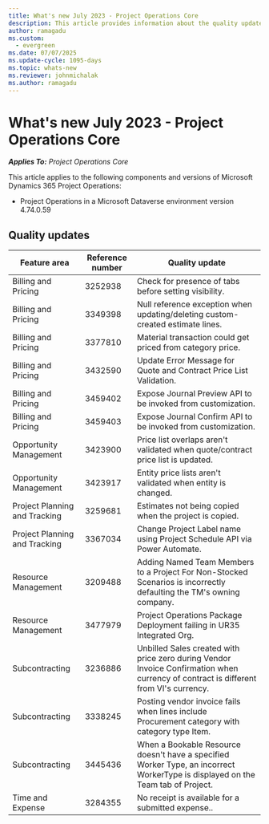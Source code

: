 ```yaml
---
title: What's new July 2023 - Project Operations Core
description: This article provides information about the quality updates that are available in the July 2023 release of Microsoft Dynamics 365 Project Operations Core.
author: ramagadu
ms.custom:
  - evergreen
ms.date: 07/07/2025
ms.update-cycle: 1095-days
ms.topic: whats-new
ms.reviewer: johnmichalak 
ms.author: ramagadu
---
```


# What's new July 2023 - Project Operations Core

_**Applies To:** Project Operations Core_

This article applies to the following components and versions of Microsoft Dynamics 365 Project Operations:

- Project Operations in a Microsoft Dataverse environment version 4.74.0.59

## Quality updates

| Feature area | Reference number | Quality update |
| --- | --- | --- |
|Billing and Pricing|3252938|Check for presence of tabs before setting visibility.|
|Billing and Pricing|3349398|Null reference exception when updating/deleting custom-created estimate lines.|
|Billing and Pricing|3377810|Material transaction could get priced from category price.|
|Billing and Pricing|3432590|Update Error Message for Quote and Contract Price List Validation.|
|Billing and Pricing|3459402|Expose Journal Preview API to be invoked from customization.|
|Billing and Pricing|3459403|Expose Journal Confirm API to be invoked from customization.|
|Opportunity Management|3423900|Price list overlaps aren't validated when quote/contract price list is updated.|
|Opportunity Management|3423917|Entity price lists aren't validated when entity is changed.|
|Project Planning and Tracking|3259681|Estimates not being copied when the project is copied.|
|Project Planning and Tracking|3367034|Change Project Label name using Project Schedule API via Power Automate.|
|Resource Management|3209488|Adding Named Team Members to a Project For Non-Stocked Scenarios is incorrectly defaulting the TM's owning company.|
|Resource Management|3477979|Project Operations Package Deployment failing in UR35 Integrated Org.|
|Subcontracting|3236886|Unbilled Sales created with price zero during Vendor Invoice Confirmation when currency of contract is different from VI's currency.|
|Subcontracting|3338245|Posting vendor invoice fails when lines include Procurement category with category type Item.|
|Subcontracting|3445436|When a Bookable Resource doesn't have a specified Worker Type, an incorrect WorkerType is displayed on the Team tab of Project.|
|Time and Expense|3284355|No receipt is available for a submitted expense..|
